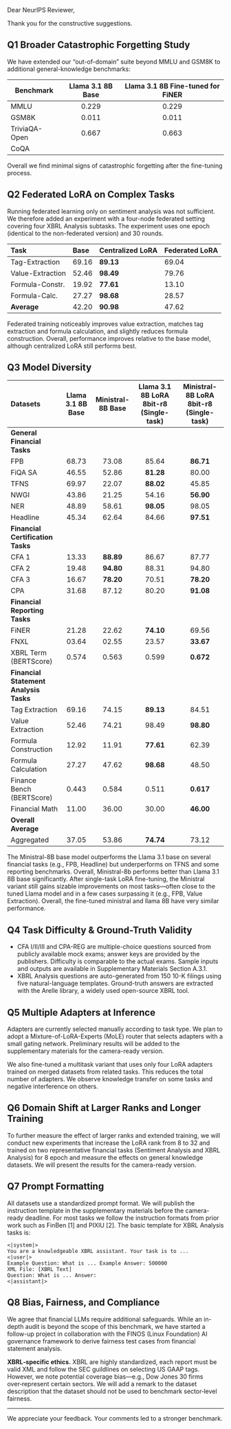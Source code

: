 Dear NeurIPS Reviewer,

Thank you for the constructive suggestions.

## Q1 Broader Catastrophic Forgetting Study

We have extended our “out-of-domain” suite beyond MMLU and GSM8K to additional general-knowledge benchmarks:

| Benchmark     | Llama 3.1 8B Base | Llama 3.1 8B Fine-tuned for FiNER |
|---------------|:-----------------:|:---------------------------------:|
| MMLU          |       0.229       |               0.229               |
| GSM8K         |       0.011       |               0.011               |
| TriviaQA-Open |       0.667       |               0.663               |
| CoQA          |                   |                                   |

Overall we find minimal signs of catastrophic forgetting after the fine-tuning process.

## Q2 Federated LoRA on Complex Tasks

Running federated learning only on sentiment analysis was not sufficient. We therefore added an experiment with a
four-node federated setting covering four XBRL Analysis subtasks. The experiment uses one epoch (identical to the
non-federated version) and 30 rounds.

| Task             | Base  | Centralized LoRA | Federated LoRA |
|:-----------------|:------|:-----------------|:---------------|
| Tag-Extraction   | 69.16 | **89.13**        | 69.04          |
| Value-Extraction | 52.46 | **98.49**        | 79.76          |
| Formula-Constr.  | 19.92 | **77.61**        | 13.10          |
| Formula-Calc.    | 27.27 | **98.68**        | 28.57          |
| **Average**      | 42.20 | **90.98**        | 47.62          |

Federated training noticeably improves value extraction, matches tag extraction and formula calculation, and slightly
reduces formula construction. Overall, performance improves relative to the base model, although centralized LoRA still
performs best.

## Q3 Model Diversity

| **Datasets**                           | **Llama 3.1 8B** Base | Ministral-8B Base | **Llama 3.1 8B LoRA 8bit-r8** (Single-task) | Ministral-8B LoRA 8bit-r8 (Single-task) |
|:---------------------------------------|:---------------------:|:-----------------:|:-------------------------------------------:|:---------------------------------------:|
| **General Financial Tasks**            |                       |                   |                                             |                                         |
| FPB                                    |         68.73         |       73.08       |                    85.64                    |                **86.71**                |
| FiQA SA                                |         46.55         |       52.86       |                  **81.28**                  |                  80.00                  |
| TFNS                                   |         69.97         |       22.07       |                  **88.02**                  |                  45.85                  |
| NWGI                                   |         43.86         |       21.25       |                    54.16                    |                **56.90**                |
| NER                                    |         48.89         |       58.61       |                  **98.05**                  |                  98.05                  |
| Headline                               |         45.34         |       62.64       |                    84.66                    |                **97.51**                |
| **Financial Certification Tasks**      |                       |                   |                                             |                                         |
| CFA 1                                  |         13.33         |     **88.89**     |                    86.67                    |                  87.77                  |
| CFA 2                                  |         19.48         |     **94.80**     |                    88.31                    |                  94.80                  |
| CFA 3                                  |         16.67         |     **78.20**     |                    70.51                    |                **78.20**                |
| CPA                                    |         31.68         |       87.12       |                    80.20                    |                **91.08**                |
| **Financial Reporting Tasks**          |                       |                   |                                             |                                         |
| FiNER                                  |         21.28         |       22.62       |                  **74.10**                  |                  69.56                  |
| FNXL                                   |         03.64         |       02.55       |                    23.57                    |                **33.67**                |
| XBRL Term (BERTScore)                  |         0.574         |       0.563       |                    0.599                    |                **0.672**                |
| **Financial Statement Analysis Tasks** |                       |                   |                                             |                                         |
| Tag Extraction                         |         69.16         |       74.15       |                  **89.13**                  |                  84.51                  |
| Value Extraction                       |         52.46         |       74.21       |                    98.49                    |                **98.80**                |
| Formula Construction                   |         12.92         |       11.91       |                  **77.61**                  |                  62.39                  |
| Formula Calculation                    |         27.27         |       47.62       |                  **98.68**                  |                  48.50                  |
| Finance Bench (BERTScore)              |         0.443         |       0.584       |                    0.511                    |                **0.617**                |
| Financial Math                         |         11.00         |       36.00       |                    30.00                    |                **46.00**                |
| **Overall Average**                    |                       |                   |                                             |                                         |
| Aggregated                             |         37.05         |       53.86       |                  **74.74**                  |                  73.12                  |

The Ministral-8B base model outperforms the Llama 3.1 base on several financial tasks (e.g., FPB,
Headline) but underperforms on TFNS and some reporting benchmarks. Overall, Ministral-8b performs better than Llama 3.1
8B base significantly. After single-task LoRA fine-tuning, the Ministral variant still gains sizable improvements on
most tasks—often close to the tuned Llama model and in a few cases surpassing it (e.g., FPB, Value Extraction). Overall,
the fine-tuned ministral and llama 8B have very similar performance.

## Q4 Task Difficulty & Ground-Truth Validity

* CFA I/II/III and CPA-REG are multiple-choice questions sourced from publicly available mock exams; answer keys are
  provided by the publishers. Difficulty is comparable to the actual exams. Sample inputs and outputs are available in
  Supplementary Materials Section A.3.1.
* XBRL Analysis questions are auto-generated from 150 10-K filings using five natural-language templates. Ground-truth
  answers are extracted with the Arelle library, a widely used open-source XBRL tool.

## Q5 Multiple Adapters at Inference

Adapters are currently selected manually according to task type. We plan to adopt a Mixture-of-LoRA-Experts (MoLE)
router that selects adapters with a small gating network. Preliminary results will be added to the supplementary
materials for the camera-ready version.

We also fine-tuned a multitask variant that uses only four LoRA adapters trained on merged datasets from related tasks.
This reduces the total number of adapters. We observe knowledge transfer on some tasks and negative interference on
others.

## Q6 Domain Shift at Larger Ranks and Longer Training

To further measure the effect of larger ranks and extended training, we will conduct new experiments that increase the
LoRA rank from 8 to 32 and trained on two representative financial tasks (Sentiment Analysis and XBRL Analysis) for 8
epoch and measure the effects
on general knowledge datasets. We will present the results for the camera-ready version.

## Q7 Prompt Formatting

All datasets use a standardized prompt format. We will publish the instruction template in the supplementary materials
before the camera-ready deadline. For most tasks we follow the instruction formats from prior work such as FinBen [1]
and PIXIU [2]. The basic template for XBRL Analysis tasks is:

```
<|system|>
You are a knowledgeable XBRL assistant. Your task is to ... 
<|user|>
Example Question: What is ... Example Answer: 500000 
XML File: [XBRL Text] 
Question: What is ... Answer: 
<|assistant|>
```

## Q8 Bias, Fairness, and Compliance

We agree that financial LLMs require additional safeguards. While an in-depth audit is beyond the scope of this
benchmark, we have started a follow-up project in collaboration with the FINOS (Linux Foundation) AI governance
framework to derive fairness test cases from financial statement analysis.

**XBRL‑specific ethics.** XBRL are highly standardized, each report must be valid XML and follow the SEC guildlines on
selecting US GAAP tags. However, we note potential coverage bias—e.g., Dow Jones 30 firms over‑represent certain
sectors. We will add a remark to the dataset description that the dataset should not be used to benchmark sector‑level
fairness.


---

We appreciate your feedback. Your comments led to a stronger benchmark.
